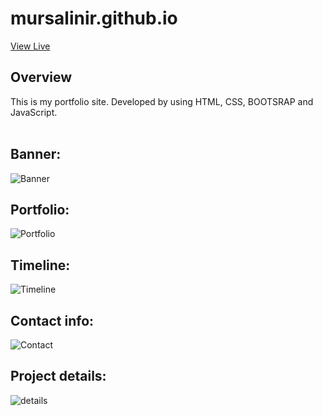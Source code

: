 # mursalinir.github.io
[View Live](https://mursalinir.github.io/)
## Overview
This is my portfolio site. Developed by using HTML, CSS, BOOTSRAP and JavaScript.
<br/>
<br/>
## Banner:
![Banner](https://user-images.githubusercontent.com/7901643/192587780-5a73c6ac-2fe2-463a-b1d9-53057def62dc.jpg)
## Portfolio:
![Portfolio](https://user-images.githubusercontent.com/7901643/192587963-74529d79-8632-4579-8760-3191019ac1b2.jpg)
## Timeline:
![Timeline](https://user-images.githubusercontent.com/7901643/192587972-c2146d33-7c2d-4f48-b530-558faaa9eb4d.jpg)
## Contact info:
![Contact](https://user-images.githubusercontent.com/7901643/192587976-11845c65-9492-49c2-9102-84df98a24613.jpg)
## Project details:
![details](https://user-images.githubusercontent.com/7901643/192587985-a098bbee-a9e8-495e-a6e5-9290f4b2219a.jpg)
